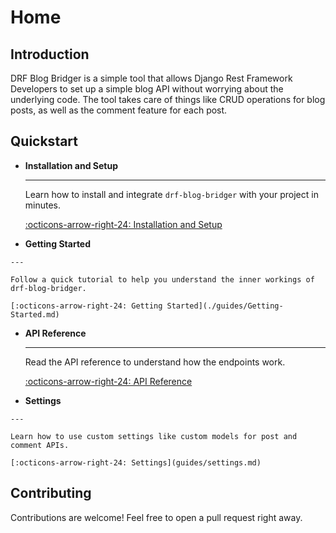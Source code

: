 # Home

## **Introduction**

DRF Blog Bridger is a simple tool that allows Django Rest Framework Developers to set up a simple blog API without worrying about the underlying code. The tool takes care of things like CRUD operations for blog posts, as well as the comment feature for each post.

## **Quickstart**
<div class="grid cards" markdown>

-   __Installation and Setup__

    ---

    Learn how to install and integrate `drf-blog-bridger` with your project in minutes.

    [:octicons-arrow-right-24: Installation and Setup](installation.md)

-    __Getting Started__

    ---

    Follow a quick tutorial to help you understand the inner workings of drf-blog-bridger.

    [:octicons-arrow-right-24: Getting Started](./guides/Getting-Started.md)

-   __API Reference__

    ---

    Read the API reference to understand how the endpoints work.

    [:octicons-arrow-right-24: API Reference](api_docs.md)
    
-    __Settings__

    ---

    Learn how to use custom settings like custom models for post and comment APIs.

    [:octicons-arrow-right-24: Settings](guides/settings.md)


</div>

## **Contributing**

Contributions are welcome! Feel free to open a pull request right away.